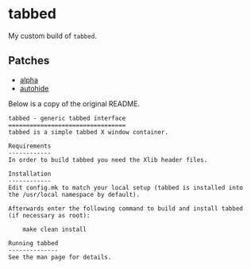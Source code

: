 # tabbed

My custom build of `tabbed`.

## Patches

* [alpha](http://tools.suckless.org/tabbed/patches/alpha/)
* [autohide](http://tools.suckless.org/tabbed/patches/autohide/)

Below is a copy of the original README.

```
tabbed - generic tabbed interface
=================================
tabbed is a simple tabbed X window container.

Requirements
------------
In order to build tabbed you need the Xlib header files.

Installation
------------
Edit config.mk to match your local setup (tabbed is installed into
the /usr/local namespace by default).

Afterwards enter the following command to build and install tabbed
(if necessary as root):

    make clean install

Running tabbed
--------------
See the man page for details.
```

